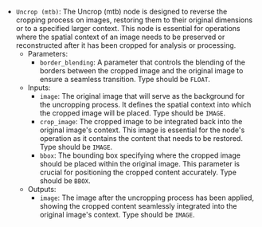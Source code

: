 - `Uncrop (mtb)`: The Uncrop (mtb) node is designed to reverse the cropping process on images, restoring them to their original dimensions or to a specified larger context. This node is essential for operations where the spatial context of an image needs to be preserved or reconstructed after it has been cropped for analysis or processing.
    - Parameters:
        - `border_blending`: A parameter that controls the blending of the borders between the cropped image and the original image to ensure a seamless transition. Type should be `FLOAT`.
    - Inputs:
        - `image`: The original image that will serve as the background for the uncropping process. It defines the spatial context into which the cropped image will be placed. Type should be `IMAGE`.
        - `crop_image`: The cropped image to be integrated back into the original image's context. This image is essential for the node's operation as it contains the content that needs to be restored. Type should be `IMAGE`.
        - `bbox`: The bounding box specifying where the cropped image should be placed within the original image. This parameter is crucial for positioning the cropped content accurately. Type should be `BBOX`.
    - Outputs:
        - `image`: The image after the uncropping process has been applied, showing the cropped content seamlessly integrated into the original image's context. Type should be `IMAGE`.
